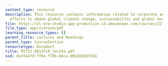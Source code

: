 ```yaml
---
content_type: resource
description: This resource contains information related to corporate and international
  efforts to abate global climate change; sustainability and global business.
file: https://ol-ocw-studio-app-production.s3.amazonaws.com/courses/22-081j-introduction-to-sustainable-energy-fall-2010/8afda47dff6ef70bb8ca06b26b82535b_MIT22_081JF10_lec24a.pdf
file_type: application/pdf
learning_resource_types: []
parent_title: Lectures and Readings
parent_type: CourseSection
resourcetype: Document
title: MIT22_081JF10_lec24a.pdf
uid: 8afda47d-ff6e-f70b-b8ca-06b26b82535b
---
```

